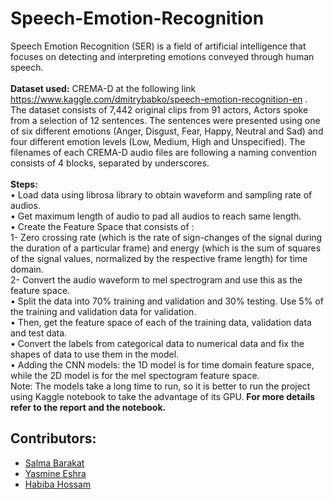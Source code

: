 # Speech-Emotion-Recognition
Speech Emotion Recognition (SER) is a field of artificial intelligence that focuses on detecting and interpreting emotions conveyed through human speech. </br></br>
**Dataset used:** CREMA-D at the following link https://www.kaggle.com/dmitrybabko/speech-emotion-recognition-en . The dataset consists of 7,442 original clips from 91 actors, Actors spoke from a selection of 12 sentences. The sentences were presented using one of six different emotions (Anger, Disgust, Fear, Happy, Neutral and Sad) and four different emotion levels (Low, Medium, High and Unspecified). The filenames of each CREMA-D audio files are following a naming convention consists of 4 blocks, separated by underscores.</br></br>
**Steps:**</br>
•	Load data using librosa library to obtain waveform and sampling rate of audios.</br>
•	Get maximum length of audio to pad all audios to reach same length.</br>
• Create the Feature Space that consists of : </br>
    1- Zero crossing rate (which is the rate of sign-changes of the signal during the duration of a particular frame) and energy (which is the sum of squares of the signal values, normalized by the respective frame length) for time domain.<br>
    2- Convert the audio waveform to mel spectrogram and use this as the feature space.</br>
 • Split the data into 70% training and validation and 30% testing. Use 5% of the training and validation data for validation.</br>
 • Then, get the feature space of each of the training data, validation data and test data.</br>
 • Convert the labels from categorical data to numerical data and fix the shapes of data to use them in the model.</br>
 • Adding the CNN models: the 1D model is for time domain feature space, while the 2D model is for the mel spectogram feature space.</br>
 Note: The models take a long time to run, so it is better to run the project using Kaggle notebook to take the advantage of its GPU.
**For more details refer to the report and the notebook.**
 
 
## Contributors:
 - [Salma Barakat](https://github.com/salma-barakat)
 - [Yasmine Eshra](https://github.com/yasmin-ashraf-eshra)
 - [Habiba Hossam](https://github.com/habiba-hossam)
  
